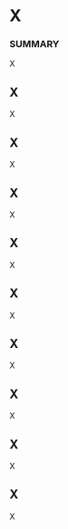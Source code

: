 
# X #

### SUMMARY ###

X



## X ##

X



## X ##

X



## X ##

X



## X ##

X



## X ##

X



## X ##

X



## X ##

X



## X ##

X



## X ##

X
